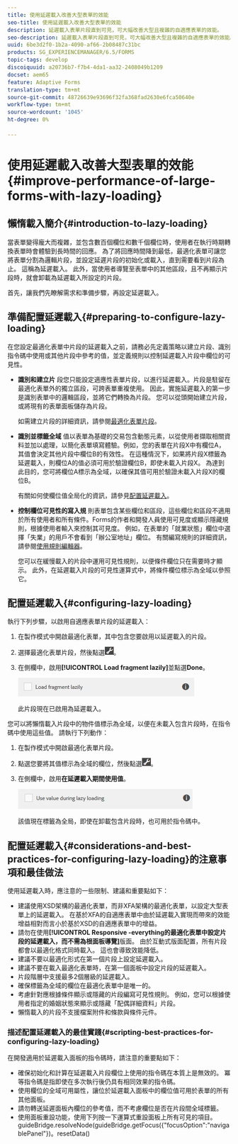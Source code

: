 ```yaml
---
title: 使用延遲載入改善大型表單的效能
seo-title: 使用延遲載入改善大型表單的效能
description: 延遲載入表單片段直到可見，可大幅改善大型且複雜的自適應表單的效能。
seo-description: 延遲載入表單片段直到可見，可大幅改善大型且複雜的自適應表單的效能。
uuid: 6be3d2f0-1b2a-4090-af66-2b08487c31bc
products: SG_EXPERIENCEMANAGER/6.5/FORMS
topic-tags: develop
discoiquuid: a20736b7-f7b4-4da1-aa32-2408049b1209
docset: aem65
feature: Adaptive Forms
translation-type: tm+mt
source-git-commit: 48726639e93696f32fa368fad2630e6fca50640e
workflow-type: tm+mt
source-wordcount: '1045'
ht-degree: 0%

---
```



# 使用延遲載入改善大型表單的效能{#improve-performance-of-large-forms-with-lazy-loading}

## 懶惰載入簡介{#introduction-to-lazy-loading}

當表單變得龐大而複雜，並包含數百個欄位和數千個欄位時，使用者在執行時期轉換表單時會體驗到長時間的回應。 為了將回應時間降到最低，最適化表單可讓您將表單分割為邏輯片段，並設定延遲片段的初始化或載入，直到需要看到片段為止。 這稱為延遲載入。 此外，當使用者導覽至表單中的其他區段，且不再顯示片段時，就會卸載為延遲載入所設定的片段。

首先，讓我們先瞭解需求和準備步驟，再設定延遲載入。

## 準備配置延遲載入{#preparing-to-configure-lazy-loading}

在您設定最適化表單中片段的延遲載入之前，請務必先定義策略以建立片段、識別指令碼中使用或其他片段中參考的值，並定義規則以控制延遲載入片段中欄位的可見性。

* **識別和建立片**
段您只能設定適應性表單片段，以進行延遲載入。片段是駐留在最適化表單外的獨立區段，可跨表單重複使用。 因此，實施延遲載入的第一步是識別表單中的邏輯區段，並將它們轉換為片段。 您可以從頭開始建立片段，或將現有的表單面板儲存為片段。

   如需建立片段的詳細資訊，請參閱[最適化表單片段](../../forms/using/adaptive-form-fragments.md)。

* **識別並標籤全域**
值以表單為基礎的交易包含動態元素，以從使用者擷取相關資料並加以處理，以簡化表單填寫體驗。例如，您的表單在片段X中有欄位A，其值會決定其他片段中欄位B的有效性。 在這種情況下，如果將片段X標籤為延遲載入，則欄位A的值必須可用於驗證欄位B，即使未載入片段X。 為達到此目的，您可將欄位A標示為全域，以確保其值可用於驗證未載入片段X的欄位B。

   有關如何使欄位值全局化的資訊，請參見[配置延遲載入](../../forms/using/lazy-loading-adaptive-forms.md#p-configuring-lazy-loading-p)。

* **控制欄位可見性的寫入規**
則表單包含某些欄位和區段，這些欄位和區段不適用於所有使用者和所有條件。Forms的作者和開發人員使用可見度或顯示隱藏規則，根據使用者輸入來控制其可見度。 例如，在表單的「就業狀態」欄位中選擇「失業」的用戶不會看到「辦公室地址」欄位。 有關編寫規則的詳細資訊，請參閱[使用規則編輯器](../../forms/using/rule-editor.md)。

   您可以在緩慢載入的片段中運用可見性規則，以便條件欄位只在需要時才顯示。 此外，在延遲載入片段的可見性運算式中，將條件欄位標示為全域以參照它。

## 配置延遲載入{#configuring-lazy-loading}

執行下列步驟，以啟用自適應表單片段的延遲載入：

1. 在製作模式中開啟最適化表單，其中包含您要啟用以延遲載入的片段。
1. 選擇最適化表單片段，然後點選![cmppr](assets/cmppr.png)。
1. 在側欄中，啟用&#x200B;**[!UICONTROL Load fragment lazily]**&#x200B;並點選&#x200B;**Done**。

   ![啟用最適化表單片段的延遲載入](assets/lazy-loading-fragment.png)

   此片段現在已啟用為延遲載入。

您可以將懶惰載入片段中的物件值標示為全域，以便在未載入包含片段時，在指令碼中使用這些值。 請執行下列動作：

1. 在製作模式中開啟最適化表單片段。
1. 點選您要將其值標示為全域的欄位，然後點選![cmppr](assets/cmppr.png)。
1. 在側欄中，啟用&#x200B;**在延遲載入期間使用值**。

   ![側欄中的延遲載入欄位](assets/enable-lazy-loading.png)

   該值現在標籤為全局，即使在卸載包含片段時，也可用於指令碼中。

## 配置延遲載入{#considerations-and-best-practices-for-configuring-lazy-loading}的注意事項和最佳做法

使用延遲載入時，應注意的一些限制、建議和重要點如下：

* 建議使用XSD架構的最適化表單，而非XFA架構的最適化表單，以設定大型表單上的延遲載入。 在基於XFA的自適應表單中由於延遲載入實現而帶來的效能增益相對而言小於基於XSD的自適應表單中的增益。
* 請勿在使用&#x200B;**[!UICONTROL Responsive -everything的最適化表單中設定片段的延遲載入，而不需為根面板導覽]**&#x200B;版面。 由於互動式版面配置，所有片段都會以最適化格式同時載入。 這也會導致效能降低。
* 建議不要以最適化形式在第一個片段上設定延遲載入。
* 建議不要在載入最適化表單時，在第一個面板中設定片段的延遲載入。
* 片段階層中支援最多2個層級的延遲載入。
* 確保標籤為全域的欄位在最適化表單中是唯一的。
* 考慮針對應根據條件顯示或隱藏的片段編寫可見性規則。 例如，您可以根據使用者指定的婚姻狀態來顯示或隱藏「配偶詳細資料」片段。
* 懶惰載入的片段不支援檔案附件和條款與條件元件。

### 描述配置延遲載入的最佳實踐{#scripting-best-practices-for-configuring-lazy-loading}

在開發適用於延遲載入面板的指令碼時，請注意的重要點如下：

* 確保初始化和計算在延遲載入片段欄位上使用的指令碼在本質上是無效的。 冪等指令碼是指即使在多次執行後仍具有相同效果的指令碼。
* 使用欄位的全域可用屬性，讓位於延遲載入面板中的欄位值可用於表單的所有其他面板。
* 請勿轉送延遲面板內欄位的參考值，而不考慮欄位是否在片段間全域標籤。
* 使用面板重設功能，使用下列按一下運算式重設面板上所有可見的項目。\
   guideBridge.resolveNode(guideBridge.getFocus({&quot;focusOption&quot;:&quot;navigablePanel&quot;})。resetData()

